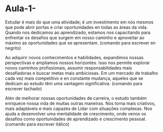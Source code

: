 # Aula-1-
Estudar é mais do que uma atividade; é um investimento em nós mesmos que pode abrir portas e criar oportunidades en todas as áreas da vida. Quando nos dedicamos ao aprendizado, estamos nos capacitando para enfrentar os desafios que surgem em nosso caminho e aproveitar ao máximo as oportunidades que se apresentam. (comando para escrever en negrito)

Ao adquirir novos conhecimentos e habilidades, expandimos nossas perspectivas e ampliamos nossos horizontes. Isso nos permite explorar novos caminhos profissionais, assumir responsabilidades mais desafiadoras e buscar metas mais ambiciosas. Em um mercado de trabalho cada vez mais competitivo e en constante mudança, aqueles que se dedicam ao estudo têm uma vantagem significativa. (comando para escrever tachado)

Alén de melhorar nossas oportunidades de carreira, o estudo também enriquece nossa vida de muitas outras maneiras. Nos torna mais criativos, mais adaptáveis e mais capazes de Lidar com situações complexas. Nos ajuda a desenvolver uma mentalidade de crescimento, onde venos os desafios como oportunidades de aprendizado e crescimento pessoal. (comando para escrever itálico)
